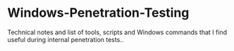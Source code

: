 # Windows-Penetration-Testing
Technical notes and list of tools, scripts and Windows commands that I find useful during internal penetration tests..
